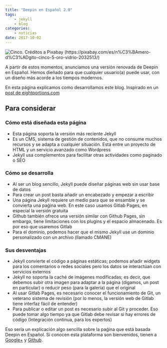 ```yaml
---
title: "Deepin en Español 2.0"
tags:
    - jekyll
    - blog
categories:
    - noticias
date: 2017-10-02
---
```


<img src="{{ site.urlimg }}posts/cinco.jpg" alt="Cinco. Créditos a  Pixabay (https://pixabay.com/es/n%C3%BAmero-d%C3%ADgito-cinco-5-oro-vidrio-2032513/)">

A partir de estos momentos, anunciamos una versión renovada de Deepin en Español. Hemos dieñado para que cualquier usuario(a) puede usar, con un diseño más acorde a los tiempos modernos.

En esta página explicamos como desarrollamos este blog. Inspirado en un [post de eightportions.com](https://eightportions.com/2016-08-21-Migrate-blog-to-GitLab-pages/)

## Para considerar
### Cómo está diseñada esta página
* Esta página soporta la versión más reciente Jekyll
* Es un CMS, sistema de gestión de contenidos, que no consume muchos recursos y se adapta a cualquier situación. Está entre un proyecto de HTML y un servicio avanzado como Wordpress
* Jekyll usa complementos para facilitar otras actividades como paginado o SEO

### Cómo se desarrolla
* Al ser un blog sencillo, Jekyll puede diseñar páginas web sin usar base de datos
* Para crear un post basta añadir un encabezado y empezar a escribir
* Una página Jekyll requiere un medio para que se ensamble y se convierta una paǵina web. En este caso usamos Gitlab Pages, en especial la versión gratuita
* Github también ofrece una versión similar con Github Pages, sin embargo, tiene limitaciones con los plugins y el espacio almacenado. Es por eso que usaremos Gitlab
* Para el dominio, podemos hacer que el mismo Jekyll use un dominio personalizado con un archivo (llamado CMANE)

### Sus desventajas
* Jekyll convierte el código a páginas estáticas; podemos añadir widgets para los comentarios o redes sociales pero los datos se interactúan con servicios externos
* Jekyll no soporta la caché de imágenes modificadas; es decir, que debemos subir otra imagen para adaptar a la página (digamos, un post en particular) o reducir peso (para la galería) que el original
* Al usar Gitlab Pages, es necesario conocer el funcionamiento de Git, un veterano sistema de revisión (por lo menos, la versión web de Gitlab tiene interfaz fácil de entender)
* Para publicar o editar un post es necesario subir al Git y proceder. Eso puede tomar algo tiempo ya que Gitlab debe revisar si hay errores de código (Integración continua, para los expertos)

Eso sería un explicación algo sencilla sobre la paǵina que está basada Deepin en Español. Si conocen esta plataforma son bienvenidos, tienen a <a href="https://plus.google.com/communities/115544729561220868525">Google+</a> y <a href="https://github.com/deepin-espanol">Github</a>.

